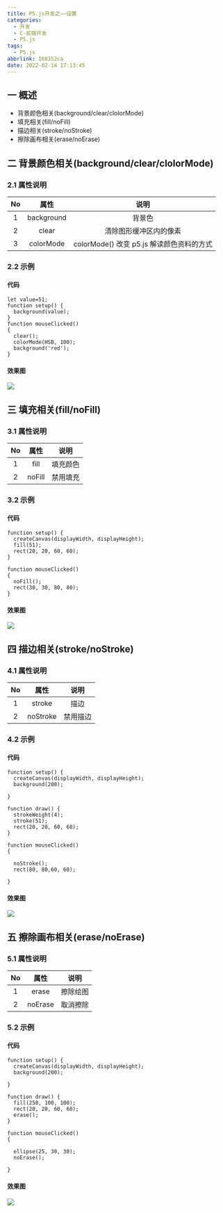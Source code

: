 ```yaml
---
title: P5.js开发之——设置
categories:
  - 开发
  - C-前端开发
  - P5.js
tags:
  - P5.js
abbrlink: 168352ca
date: 2022-02-14 17:13:45
---
```

## 一 概述

* 背景颜色相关(background/clear/clolorMode)
* 填充相关(fill/noFill)
* 描边相关(stroke/noStroke)
* 擦除画布相关(erase/noErase)

<!--more-->

## 二 背景颜色相关(background/clear/clolorMode)

### 2.1 属性说明

|  No  |    属性    |                   说明                    |
| :--: | :--------: | :---------------------------------------: |
|  1   | background |                  背景色                   |
|  2   |   clear    |          清除图形缓冲区内的像素           |
|  3   | colorMode  | colorMode() 改变 p5.js 解读颜色资料的方式 |

### 2.2 示例

#### 代码

```
let value=51;
function setup() {
  background(value);
}
function mouseClicked()
{
  clear();
  colorMode(HSB, 100);
  background('red');
}
```

#### 效果图
![][1]

## 三  填充相关(fill/noFill)

### 3.1 属性说明

|  No  |  属性  |   说明   |
| :--: | :----: | :------: |
|  1   |  fill  | 填充颜色 |
|  2   | noFill | 禁用填充 |

### 3.2 示例

#### 代码

```
function setup() {
  createCanvas(displayWidth, displayHeight);
  fill(51);
  rect(20, 20, 60, 60);
}

function mouseClicked()
{
  noFill();
  rect(30, 30, 80, 80);
}
```

#### 效果图
![][2]

## 四 描边相关(stroke/noStroke)

### 4.1 属性说明

|  No  |   属性   |   说明   |
| :--: | :------: | :------: |
|  1   |  stroke  |   描边   |
|  2   | noStroke | 禁用描边 |

### 4.2 示例

#### 代码

```
function setup() {
  createCanvas(displayWidth, displayHeight);
  background(200);

}

function draw() {
  strokeWeight(4);
  stroke(51);
  rect(20, 20, 60, 60);
}

function mouseClicked()
{
  
  noStroke();
  rect(80, 80,60, 60);

}
```

#### 效果图
![][3]

## 五 擦除画布相关(erase/noErase)

### 5.1 属性说明

|  No  |  属性   |   说明   |
| :--: | :-----: | :------: |
|  1   |  erase  | 擦除绘图 |
|  2   | noErase | 取消擦除 |

### 5.2 示例

#### 代码

```
function setup() {
  createCanvas(displayWidth, displayHeight);
  background(200);

}

function draw() {
  fill(250, 100, 100);
  rect(20, 20, 60, 60);
  erase();
}

function mouseClicked()
{
  
  ellipse(25, 30, 30);
  noErase();

}
```

#### 效果图
![][4]


[1]:https://cdn.jsdelivr.net/gh/PGzxc/CDN@master/blog-p5js/p5js-setting-background-sample.gif
[2]:https://cdn.jsdelivr.net/gh/PGzxc/CDN@master/blog-p5js/p5js-setting-fill-sample.gif
[3]:https://cdn.jsdelivr.net/gh/PGzxc/CDN@master/blog-p5js/p5js-setting-stroke-sample.gif
[4]:https://cdn.jsdelivr.net/gh/PGzxc/CDN@master/blog-p5js/p5js-setting-erase-sample.gif